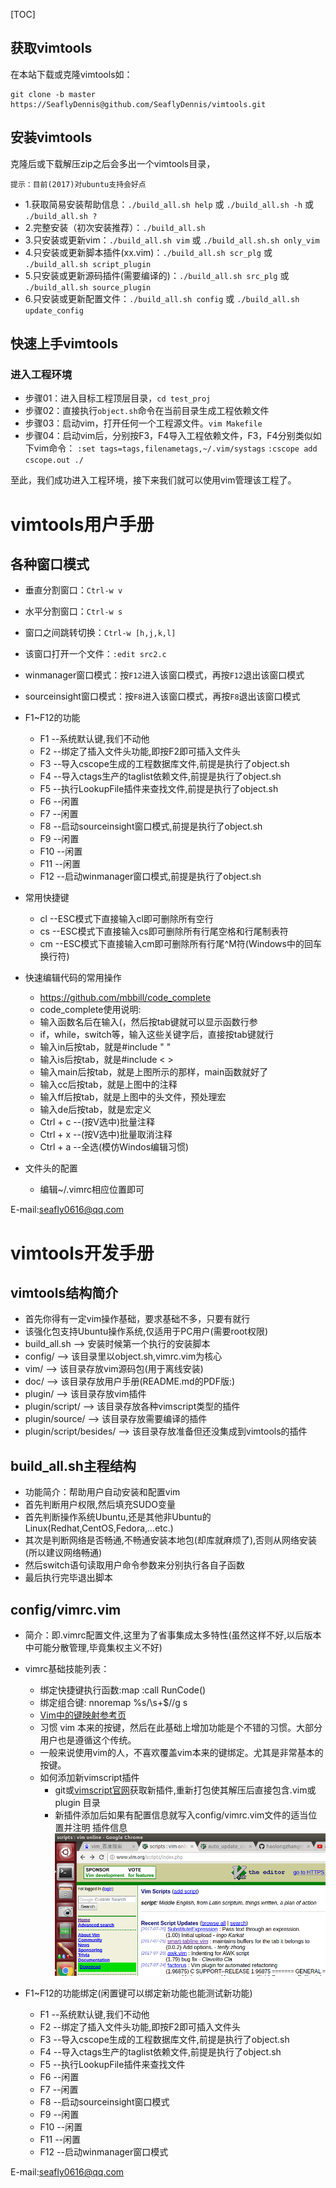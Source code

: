 [TOC]

## 获取vimtools
在本站下载或克隆vimtools如：
``` shell
git clone -b master https://SeaflyDennis@github.com/SeaflyDennis/vimtools.git
```

## 安装vimtools
克隆后或下载解压zip之后会多出一个vimtools目录，

    提示：目前(2017)对ubuntu支持会好点

- 1.获取简易安装帮助信息：`./build_all.sh help`  或  `./build_all.sh -h` 或 `./build_all.sh ?`
- 2.完整安装（初次安装推荐）：`./build_all.sh`
- 3.只安装或更新vim：`./build_all.sh vim` 或 `./build_all.sh.sh only_vim`
- 4.只安装或更新脚本插件(xx.vim)：`./build_all.sh scr_plg` 或 `./build_all.sh script_plugin`
- 5.只安装或更新源码插件(需要编译的)：`./build_all.sh src_plg` 或 `./build_all.sh source_plugin`
- 6.只安装或更新配置文件：`./build_all.sh config` 或 `./build_all.sh update_config`

## 快速上手vimtools

### 进入工程环境
- 步骤01：进入目标工程顶层目录，`cd test_proj`
- 步骤02：直接执行`object.sh`命令在当前目录生成工程依赖文件
- 步骤03：启动vim，打开任何一个工程源文件。`vim Makefile`
- 步骤04：启动vim后，分别按F3，F4导入工程依赖文件，F3，F4分别类似如下vim命令：
        `:set tags=tags,filenametags,~/.vim/systags`
        `:cscope add cscope.out ./`

至此，我们成功进入工程环境，接下来我们就可以使用vim管理该工程了。



# vimtools用户手册

## 各种窗口模式

- 垂直分割窗口：`Ctrl-w v`
- 水平分割窗口：`Ctrl-w s`
- 窗口之间跳转切换：`Ctrl-w [h,j,k,l]`
- 该窗口打开一个文件：`:edit src2.c`
- winmanager窗口模式：按`F12`进入该窗口模式，再按`F12`退出该窗口模式
- sourceinsight窗口模式：按`F8`进入该窗口模式，再按`F8`退出该窗口模式

- F1~F12的功能
    - F1    --系统默认键,我们不动他
    - F2    --绑定了插入文件头功能,即按F2即可插入文件头
    - F3    --导入cscope生成的工程数据库文件,前提是执行了object.sh
    - F4    --导入ctags生产的taglist依赖文件,前提是执行了object.sh
    - F5    --执行LookupFile插件来查找文件,前提是执行了object.sh
    - F6    --闲置
    - F7    --闲置
    - F8    --启动sourceinsight窗口模式,前提是执行了object.sh
    - F9    --闲置
    - F10   --闲置
    - F11   --闲置
    - F12   --启动winmanager窗口模式,前提是执行了object.sh

- 常用快捷键
    - cl    --ESC模式下直接输入cl即可删除所有空行
    - cs    --ESC模式下直接输入cs即可删除所有行尾空格和行尾制表符
    - cm    --ESC模式下直接输入cm即可删除所有行尾^M符(Windows中的回车换行符)

- 快速编辑代码的常用操作

    - https://github.com/mbbill/code_complete
    - code_complete使用说明:
    - 输入函数名后在输入(，然后按tab键就可以显示函数行参
    - if，while，switch等，输入这些关键字后，直接按tab键就行
    - 输入in后按tab，就是#include " "
    - 输入is后按tab，就是#include < >
    - 输入main后按tab，就是上图所示的那样，main函数就好了
    - 输入cc后按tab，就是上图中的注释
    - 输入ff后按tab，就是上图中的头文件，预处理宏
    - 输入de后按tab，就是宏定义
    - Ctrl + c         --(按V选中)批量注释
    - Ctrl + x         --(按V选中)批量取消注释
    - Ctrl + a         --全选(模仿Windos编辑习惯)

- 文件头的配置
    - 编辑~/.vimrc相应位置即可

E-mail:seafly0616@qq.com

# vimtools开发手册

## vimtools结构简介

- 首先你得有一定vim操作基础，要求基础不多，只要有就行
- 该强化包支持Ubuntu操作系统,仅适用于PC用户(需要root权限)
- build_all.sh      --> 安装时候第一个执行的安装脚本
- config/           --> 该目录里以object.sh,vimrc.vim为核心
- vim/              --> 该目录存放vim源码包(用于离线安装)
- doc/              --> 该目录存放用户手册(README.md的PDF版:)
- plugin/           --> 该目录存放vim插件
- plugin/script/    --> 该目录存放各种vimscript类型的插件
- plugin/source/    --> 该目录存放需要编译的插件
- plugin/script/besides/    --> 该目录存放准备但还没集成到vimtools的插件

## build_all.sh主程结构

- 功能简介：帮助用户自动安装和配置vim
- 首先判断用户权限,然后填充SUDO变量
- 首先判断操作系统Ubuntu,还是其他非Ubuntu的Linux(Redhat,CentOS,Fedora,...etc.)
- 其次是判断网络是否畅通,不畅通安装本地包(却库就麻烦了),否则从网络安装(所以建议网络畅通)
- 然后switch语句读取用户命令参数来分别执行各自子函数
- 最后执行完毕退出脚本

## config/vimrc.vim

- 简介：即.vimrc配置文件,这里为了省事集成太多特性(虽然这样不好,以后版本中可能分散管理,毕竟集权主义不好)
- vimrc基础技能列表：
    - 绑定快捷键执行函数:map <F6> :call RunCode()<CR>
    - 绑定组合键: nnoremap %s/\s\+$//g <c-c>s
    - [Vim中的键映射参考页](http://www.cnblogs.com/softwaretesting/archive/2011/09/28/2194515.html)
    - 习惯 vim 本来的按键，然后在此基础上增加功能是个不错的习惯。大部分用户也是遵循这个传统。
    - 一般来说使用vim的人，不喜欢覆盖vim本来的键绑定。尤其是非常基本的按键。
    - 如何添加新vimscript插件
        - git或[vimscript官网](http://www.vim.org/scripts/index.php)获取新插件,重新打包使其解压后直接包含.vim或plugin
            目录
        - 新插件添加后如果有配置信息就写入config/vimrc.vim文件的适当位置并注明
            插件信息
![图片范例](./screenshots/test.png)

- F1~F12的功能绑定(闲置键可以绑定新功能也能测试新功能)
    - F1    --系统默认键,我们不动他
    - F2    --绑定了插入文件头功能,即按F2即可插入文件头
    - F3    --导入cscope生成的工程数据库文件,前提是执行了object.sh
    - F4    --导入ctags生产的taglist依赖文件,前提是执行了object.sh
    - F5    --执行LookupFile插件来查找文件
    - F6    --闲置
    - F7    --闲置
    - F8    --启动sourceinsight窗口模式
    - F9    --闲置
    - F10   --闲置
    - F11   --闲置
    - F12   --启动winmanager窗口模式

E-mail:seafly0616@qq.com
